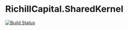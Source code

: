 # RichillCapital.SharedKernel

[![Build Status](https://dev.azure.com/richill-capital/RichillCapital/_apis/build/status%2FRichillCapital.SharedKernel.CSharp?branchName=develop)](https://dev.azure.com/richill-capital/RichillCapital/_build/latest?definitionId=29&branchName=develop)
